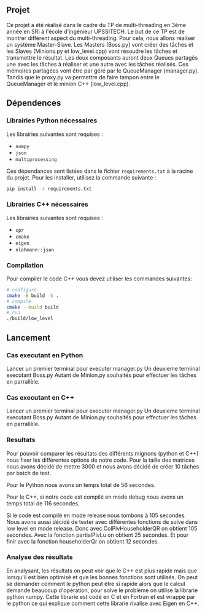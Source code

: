 ## Projet

Ce projet a été réalisé dans le cadre du TP de multi-threading en 3ème année en SRI à l'école d'ingénieur UPSSITECH.
Le but de ce TP est de montrer différent aspect du multi-threading.
Pour cela, nous allons réaliser un système Master-Slave.
Les Masters (Boss.py) vont créer des tâches et les Slaves (Minions.py et low_level.cpp) vont résoudre les tâches et transmettre le résultat.
Les deux composants auront deux Queues partagés une avec les tâches à réaliser et une autre avec les tâches réalisés.
Ces mémoires partagées vont être par géré par le QueueManager (manager.py).
Tandis que le proxy.py va permettre de faire tampon entre le QueueManager et le minion C++ (low_level.cpp).

## Dépendences
### Librairies Python nécessaires
Les librairies suivantes sont requises :
- `numpy`
- `json`
- `multiprocessing`

Ces dépendances sont listées dans le fichier `requirements.txt` à la racine du projet. Pour les installer, utilisez la commande suivante :
```bash
pip install -r requirements.txt
```

### Librairies C++ nécessaires
Les librairies suivantes sont requises :
- `cpr`
- `cmake`
- `eigen`
- `nlohmann::json`

### Compilation
Pour compiler le code C++ vous devez utiliser les commandes suivantes:
```bash
# configure
cmake -B build -S .
# compile
cmake --build build
# run
./build/low_level
```

## Lancement
### Cas executant en Python
Lancer un premier terminal pour executer manager.py
Un deuxieme terminal executant Boss.py
Autant de Minion.py souhaités pour effectuer les tâches en parrallèle.

### Cas executant en C++
Lancer un premier terminal pour executer manager.py
Un deuxieme terminal executant Boss.py
Autant de Minion.py souhaités pour effectuer les tâches en parrallèle.

### Resultats
Pour pouvoir comparer les résultats des différents mignons (python et C++) nous fixer les différentes options de notre code.
Pour la taille des matrices nous avons décidé de mettre 3000 et nous avons décidé de créer 10 tâches par batch de test.

Pour le Python nous avons un temps total de 56 secondes.

Pour le C++, si notre code est compilé en mode debug nous avons un temps total de 116 secondes.

Si le code est compilé en mode release nous tombons à 105 secondes.
Nous avons aussi décidé de tester avec différentes fonctions de solve dans low level en mode release.
Donc avec ColPivHouseholderQR on obtient 105 secondes.
Avec la fonction partialPivLu on obtient 25 secondes.
Et pour finir avec la fonction householderQr on obtient 12 secondes.


### Analyse des résultats

En analysant, les résultats on peut voir que le C++ est plus rapide mais que lorsqu'il est bien optimisé et que les bonnes fonctions sont utilisés. On peut se demander comment le python peut être si rapide alors que le calcul demande beaucoup d'opération, pour solve le problème on utilise la librarie python numpy. Cette librarie est codé en C et en Fortran et est wrappé par le python ce qui explique comment cette librarie rivalise avec Eigen en C++.
